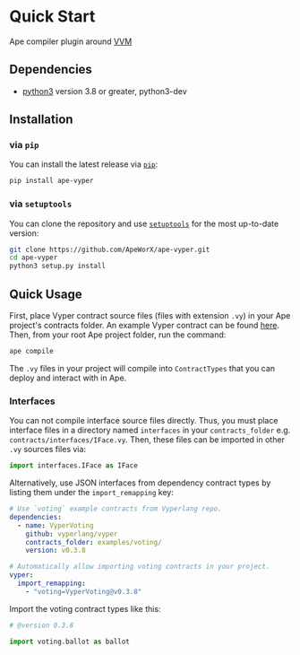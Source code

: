 # Quick Start

Ape compiler plugin around [VVM](https://github.com/vyperlang/vvm)

## Dependencies

- [python3](https://www.python.org/downloads) version 3.8 or greater, python3-dev

## Installation

### via `pip`

You can install the latest release via [`pip`](https://pypi.org/project/pip/):

```bash
pip install ape-vyper
```

### via `setuptools`

You can clone the repository and use [`setuptools`](https://github.com/pypa/setuptools) for the most up-to-date version:

```bash
git clone https://github.com/ApeWorX/ape-vyper.git
cd ape-vyper
python3 setup.py install
```

## Quick Usage

First, place Vyper contract source files (files with extension `.vy`) in your Ape project's contracts folder.
An example Vyper contract can be found [here](https://vyper.readthedocs.io/en/stable/vyper-by-example.html).
Then, from your root Ape project folder, run the command:

```bash
ape compile
```

The `.vy` files in your project will compile into `ContractTypes` that you can deploy and interact with in Ape.

### Interfaces

You can not compile interface source files directly.
Thus, you must place interface files in a directory named `interfaces` in your `contracts_folder` e.g. `contracts/interfaces/IFace.vy`.
Then, these files can be imported in other `.vy` sources files via:

```python
import interfaces.IFace as IFace
```

Alternatively, use JSON interfaces from dependency contract types by listing them under the `import_remapping` key:

```yaml
# Use `voting` example contracts from Vyperlang repo.
dependencies:
  - name: VyperVoting
    github: vyperlang/vyper
    contracts_folder: examples/voting/
    version: v0.3.8

# Automatically allow importing voting contracts in your project.
vyper:
  import_remapping:
    - "voting=VyperVoting@v0.3.8"
```

Import the voting contract types like this:

```python
# @version 0.3.8

import voting.ballot as ballot
```
